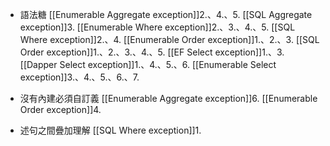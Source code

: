


- 語法糖
	[[Enumerable Aggregate exception]]2.、4.、5.
	[[SQL Aggregate exception]]3.
	[[Enumerable Where exception]]2.、3.、4.、5.
	[[SQL Where exception]]2.、4.
	[[Enumerable Order exception]]1.、2.、3.
	[[SQL Order exception]]1.、2.、3.、4.、5.
	[[EF Select exception]]1.、3.
	[[Dapper Select exception]]1.、4.、5.、6.
	[[Enumerable Select exception]]3.、4.、5.、6.、7.

- 沒有內建必須自訂義
	[[Enumerable Aggregate exception]]6.
	[[Enumerable Order exception]]4.

- 述句之間疊加理解
	[[SQL Where exception]]1.
